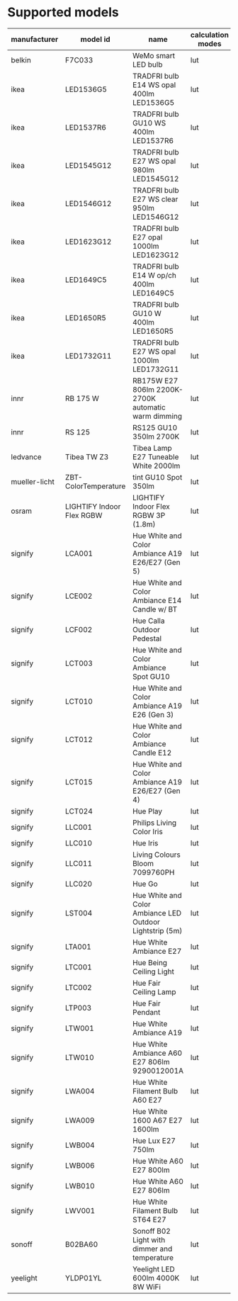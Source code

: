 # Supported models
|manufacturer |        model id         |                          name                          |calculation modes| color modes |
|-------------|-------------------------|--------------------------------------------------------|-----------------|-------------|
|belkin       |F7C033                   |WeMo smart LED bulb                                     |lut              |brightness   |
|ikea         |LED1536G5                |TRADFRI bulb E14 WS opal 400lm LED1536G5                |lut              |color_temp   |
|ikea         |LED1537R6                |TRADFRI bulb GU10 WS 400lm LED1537R6                    |lut              |color_temp   |
|ikea         |LED1545G12               |TRADFRI bulb E27 WS opal 980lm LED1545G12               |lut              |color_temp   |
|ikea         |LED1546G12               |TRADFRI bulb E27 WS clear 950lm LED1546G12              |lut              |color_temp   |
|ikea         |LED1623G12               |TRADFRI bulb E27 opal 1000lm LED1623G12                 |lut              |brightness   |
|ikea         |LED1649C5                |TRADFRI bulb E14 W op/ch 400lm LED1649C5                |lut              |brightness   |
|ikea         |LED1650R5                |TRADFRI bulb GU10 W 400lm LED1650R5                     |lut              |brightness   |
|ikea         |LED1732G11               |TRADFRI bulb E27 WS opal 1000lm LED1732G11              |lut              |color_temp   |
|innr         |RB 175 W                 |RB175W E27 806lm 2200K-2700K automatic warm dimming     |lut              |brightness   |
|innr         |RS 125                   |RS125 GU10 350lm 2700K                                  |lut              |brightness   |
|ledvance     |Tibea TW Z3              |Tibea Lamp E27 Tuneable White 2000lm                    |lut              |color_temp   |
|mueller-licht|ZBT-ColorTemperature     |tint GU10 Spot 350lm                                    |lut              |color_temp   |
|osram        |LIGHTIFY Indoor Flex RGBW|LIGHTIFY Indoor Flex RGBW 3P (1.8m)                     |lut              |color_temp,hs|
|signify      |LCA001                   |Hue White and Color Ambiance A19 E26/E27 (Gen 5)        |lut              |color_temp,hs|
|signify      |LCE002                   |Hue White and Color Ambiance E14 Candle w/ BT           |lut              |color_temp,hs|
|signify      |LCF002                   |Hue Calla Outdoor Pedestal                              |lut              |color_temp,hs|
|signify      |LCT003                   |Hue White and Color Ambiance Spot GU10                  |lut              |color_temp,hs|
|signify      |LCT010                   |Hue White and Color Ambiance A19 E26 (Gen 3)            |lut              |color_temp,hs|
|signify      |LCT012                   |Hue White and Color Ambiance Candle E12                 |lut              |color_temp,hs|
|signify      |LCT015                   |Hue White and Color Ambiance A19 E26/E27 (Gen 4)        |lut              |color_temp,hs|
|signify      |LCT024                   |Hue Play                                                |lut              |color_temp,hs|
|signify      |LLC001                   |Philips Living Color Iris                               |lut              |hs           |
|signify      |LLC010                   |Hue Iris                                                |lut              |hs           |
|signify      |LLC011                   |Living Colours Bloom 7099760PH                          |lut              |hs           |
|signify      |LLC020                   |Hue Go                                                  |lut              |color_temp,hs|
|signify      |LST004                   |Hue White and Color Ambiance LED Outdoor Lightstrip (5m)|lut              |color_temp,hs|
|signify      |LTA001                   |Hue White Ambiance E27                                  |lut              |color_temp   |
|signify      |LTC001                   |Hue Being Ceiling Light                                 |lut              |color_temp   |
|signify      |LTC002                   |Hue Fair Ceiling Lamp                                   |lut              |color_temp   |
|signify      |LTP003                   |Hue Fair Pendant                                        |lut              |color_temp   |
|signify      |LTW001                   |Hue White Ambiance A19                                  |lut              |color_temp   |
|signify      |LTW010                   |Hue White Ambiance A60 E27 806lm 9290012001A            |lut              |color_temp   |
|signify      |LWA004                   |Hue White Filament Bulb A60 E27                         |lut              |brightness   |
|signify      |LWA009                   |Hue White 1600 A67 E27 1600lm                           |lut              |brightness   |
|signify      |LWB004                   |Hue Lux E27 750lm                                       |lut              |brightness   |
|signify      |LWB006                   |Hue White A60 E27 800lm                                 |lut              |brightness   |
|signify      |LWB010                   |Hue White A60 E27 806lm                                 |lut              |brightness   |
|signify      |LWV001                   |Hue White Filament Bulb ST64 E27                        |lut              |brightness   |
|sonoff       |B02BA60                  |Sonoff B02 Light with dimmer and temperature            |lut              |color_temp   |
|yeelight     |YLDP01YL                 |Yeelight LED 600lm 4000K 8W WiFi                        |lut              |brightness   |
